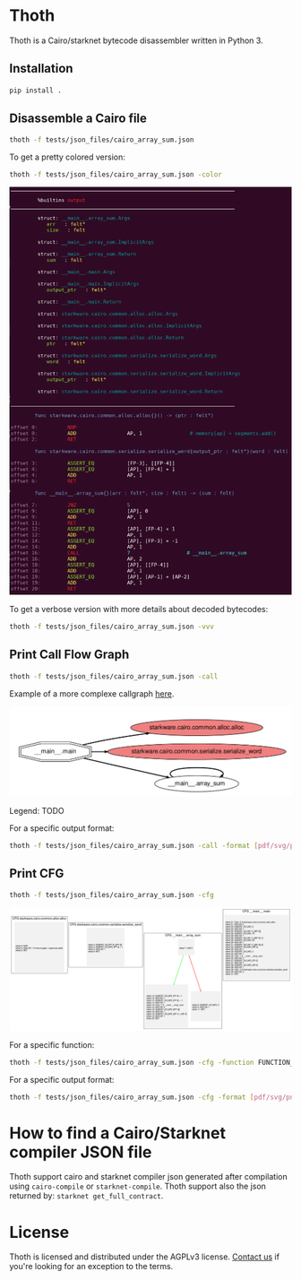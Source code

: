 # Thoth

Thoth is a Cairo/starknet bytecode disassembler written in Python 3.

## Installation

```sh
pip install .
```

## Disassemble a Cairo file

```sh
thoth -f tests/json_files/cairo_array_sum.json
```

To get a pretty colored version:

```sh
thoth -f tests/json_files/cairo_array_sum.json -color
```
<p align="center">
	<img src="/images/thoth_disas_color.png"/>
</p>

To get a verbose version with more details about decoded bytecodes:
```sh
thoth -f tests/json_files/cairo_array_sum.json -vvv
```

## Print Call Flow Graph 

```sh
thoth -f tests/json_files/cairo_array_sum.json -call
```
Example of a more complexe callgraph [here](images/starknet_get_full_contract_l2_dai_bridge.gv.png).

<p align="center">
	<img src="/images/thoth_callgraph_simple.png"/>
</p>

Legend: TODO


For a specific output format:
```sh
thoth -f tests/json_files/cairo_array_sum.json -call -format [pdf/svg/png]
```

## Print CFG 

```sh
thoth -f tests/json_files/cairo_array_sum.json -cfg
```

<p align="center">
	<img src="/images/cairo_array_sum.gv.png"/>
</p>

For a specific function:
```sh
thoth -f tests/json_files/cairo_array_sum.json -cfg -function FUNCTION_NAME
```

For a specific output format:
```sh
thoth -f tests/json_files/cairo_array_sum.json -cfg -format [pdf/svg/png]
```

# How to find a Cairo/Starknet compiler JSON file

Thoth support cairo and starknet compiler json generated after compilation using `cairo-compile` or `starknet-compile`. Thoth support also the json returned by: `starknet get_full_contract`.

# License

Thoth is licensed and distributed under the AGPLv3 license. [Contact us](mailto:contact@fuzzinglabs.com) if you're looking for an exception to the terms.
